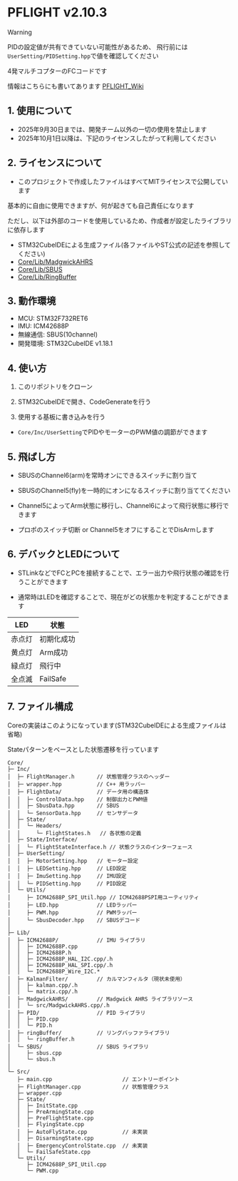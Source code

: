 # PFLIGHT v2.10.3

> [!WARNING]
> PIDの設定値が共有できていない可能性があるため、
> 飛行前には`UserSetting/PIDSetting.hpp`で値を確認してください

4発マルチコプターのFCコードです

情報はこちらにも書いてあります
[PFLIGHT_Wiki](https://github.com/NOKOLat/PFLIGHT/wiki)

## 1. 使用について

- 2025年9月30日までは、開発チーム以外の一切の使用を禁止します
- 2025年10月1日以降は、下記のライセンスしたがって利用してください

## 2. ライセンスについて

- このプロジェクトで作成したファイルはすべてMITライセンスで公開しています

基本的に自由に使用できますが、何が起きても自己責任になります

ただし、以下は外部のコードを使用しているため、作成者が設定したライブラリに依存します

- STM32CubeIDEによる生成ファイル(各ファイルやST公式の記述を参照してください)
- [Core/Lib/MadgwickAHRS](https://github.com/arduino-libraries/MadgwickAHRS) 
- [Core/Lib/SBUS](https://github.com/NOKOLat/SBUS)
- [Core/Lib/RingBuffer](https://github.com/NOKOLat/Ring-Buffer)


## 3. 動作環境

- MCU: STM32F732RET6
- IMU: ICM42688P
- 無線通信: SBUS(10channel)
- 開発環境: STM32CubeIDE v1.18.1

## 4. 使い方

1. このリポジトリをクローン

2. STM32CubeIDEで開き、CodeGenerateを行う

3. 使用する基板に書き込みを行う

- ```Core/Inc/UserSetting```でPIDやモーターのPWM値の調節ができます

## 5. 飛ばし方

- SBUSのChannel6(arm)を常時オンにできるスイッチに割り当て
- SBUSのChannel5(fly)を一時的にオンになるスイッチに割り当ててください

- Channel5によってArm状態に移行し、Channel6によって飛行状態に移行できます
- プロポのスイッチ切断 or Channel5をオフにすることでDisArmします

## 6. デバックとLEDについて

- STLinkなどでFCとPCを接続することで、エラー出力や飛行状態の確認を行うことができます

- 通常時はLEDを確認することで、現在がどの状態かを判定することができます

| LED        | 状態      
|--------------|------------------------|
| 赤点灯 | 初期化成功     |
| 黄点灯 | Arm成功     |
| 緑点灯 | 飛行中     |
| 全点滅 | FailSafe     |

## 7. ファイル構成

Coreの実装はこのようになっています(STM32CubeIDEによる生成ファイルは省略)

Stateパターンをベースとした状態遷移を行っています

```
Core/
├─ Inc/          
│  ├─ FlightManager.h       // 状態管理クラスのヘッダー                      
│  ├─ wrapper.hpp           // C++ 用ラッパー
│  ├─ FlightData/           // データ用の構造体
│  │  ├─ ControlData.hpp    // 制御出力とPWM値
│  │  ├─ SbusData.hpp       // SBUS
│  │  └─ SensorData.hpp     // センサデータ
│  ├─ State/                
│  │  └─ Headers/
│  │     └─ FlightStates.h   // 各状態の定義
│  ├─ State/Interface/
│  │  └─ FlightStateInterface.h // 状態クラスのインターフェース
│  ├─ UserSetting/          
│  │  ├─ MotorSetting.hpp   // モーター設定
│  │  ├─ LEDSetting.hpp     // LED設定
│  │  ├─ ImuSetting.hpp     // IMU設定
│  │  └─ PIDSetting.hpp     // PID設定
│  └─ Utils/               
│     ├─ ICM42688P_SPI_Util.hpp // ICM42688PSPI用ユーティリティ
│     ├─ LED.hpp            // LEDラッパー
│     ├─ PWM.hpp            // PWMラッパー
│     └─ SbusDecoder.hpp    // SBUSデコード
│
├─ Lib/
│  ├─ ICM42688P/            // IMU ライブラリ
│  │  ├─ ICM42688P.cpp
│  │  ├─ ICM42688P.h
│  │  ├─ ICM42688P_HAL_I2C.cpp/.h
│  │  ├─ ICM42688P_HAL_SPI.cpp/.h
│  │  └─ ICM42688P_Wire_I2C.* 
│  ├─ KalmanFilter/         // カルマンフィルタ（現状未使用）
│  │  ├─ kalman.cpp/.h
│  │  └─ matrix.cpp/.h
│  ├─ MadgwickAHRS/         // Madgwick AHRS ライブラリソース
│  │  └─ src/MadgwickAHRS.cpp/.h
│  ├─ PID/                  // PID ライブラリ
│  │  ├─ PID.cpp
│  │  └─ PID.h
│  ├─ ringBuffer/           // リングバッファライブラリ
│  │  └─ ringBuffer.h
│  └─ SBUS/                 // SBUS ライブラリ
│     ├─ sbus.cpp
│     └─ sbus.h
│
└─ Src/
   ├─ main.cpp                      // エントリーポイント
   ├─ FlightManager.cpp             // 状態管理クラス
   ├─ wrapper.cpp
   ├─ State/
   │  ├─ InitState.cpp
   │  ├─ PreArmingState.cpp
   │  ├─ PreFlightState.cpp
   │  ├─ FlyingState.cpp
   │  ├─ AutoFlyState.cpp           // 未実装
   │  ├─ DisarmingState.cpp
   │  ├─ EmergencyControlState.cpp  // 未実装
   │  └─ FailSafeState.cpp
   └─ Utils/
      ├─ ICM42688P_SPI_Util.cpp
      └─ PWM.cpp              
```
